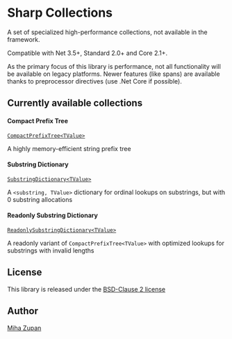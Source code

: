 # Sharp Collections

A set of specialized high-performance collections, not available in the framework.

Compatible with Net 3.5+, Standard 2.0+ and Core 2.1+.

As the primary focus of this library is performance, not all functionality will be available on legacy platforms.
Newer features (like spans) are available thanks to preprocessor directives (use .Net Core if possible).


## Currently available collections

#### Compact Prefix Tree

[`CompactPrefixTree<TValue>`](examples/CompactPrefixTree.md)

A highly memory-efficient string prefix tree

#### Substring Dictionary

[`SubstringDictionary<TValue>`](examples/SubstringDictionary.md)

A `<substring, TValue>` dictionary for ordinal lookups on substrings, but with 0 substring allocations

#### Readonly Substring Dictionary

[`ReadonlySubstringDictionary<TValue>`](examples/ReadonlySubstringDictionary.md)

A readonly variant of `CompactPrefixTree<TValue>` with optimized lookups for substrings with invalid lengths


## License

This library is released under the [BSD-Clause 2 license][license]

## Author

[Miha Zupan](https://github.com/MihaZupan)


[License]: https://raw.githubusercontent.com/MihaZupan/SharpCollections/master/license.txt